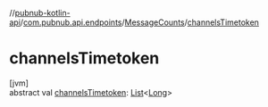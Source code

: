 //[pubnub-kotlin-api](../../../index.md)/[com.pubnub.api.endpoints](../index.md)/[MessageCounts](index.md)/[channelsTimetoken](channels-timetoken.md)

# channelsTimetoken

[jvm]\
abstract val [channelsTimetoken](channels-timetoken.md): [List](https://kotlinlang.org/api/latest/jvm/stdlib/kotlin-stdlib/kotlin.collections/-list/index.html)&lt;[Long](https://kotlinlang.org/api/latest/jvm/stdlib/kotlin-stdlib/kotlin/-long/index.html)&gt;
